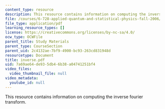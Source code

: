 ```yaml
---
content_type: resource
description: This resource contains information on computing the inverse fourier transform.
file: /courses/6-728-applied-quantum-and-statistical-physics-fall-2006/7a69ae64de935db46b38a04741251bf4_inverse.pdf
file_type: application/pdf
learning_resource_types: []
license: https://creativecommons.org/licenses/by-nc-sa/4.0/
ocw_type: OCWFile
parent_title: Study Materials
parent_type: CourseSection
parent_uid: 2c4132ae-7bf9-4900-bc93-263cd831948d
resourcetype: Document
title: inverse.pdf
uid: 7a69ae64-de93-5db4-6b38-a04741251bf4
video_files:
  video_thumbnail_file: null
video_metadata:
  youtube_id: null
---
```

This resource contains information on computing the inverse fourier transform.